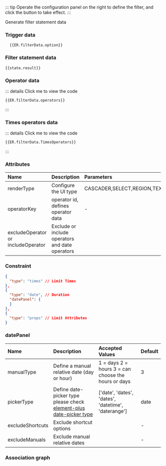 <script setup>
import { useData, defineClientComponent } from 'vitepress'
import _ from 'lodash-es'
import { inject, ref, nextTick, reactive } from 'vue'
import { data } from '../../../../../.vitepress/data/example.data.js'
const { page } = useData()
const host = process.env.NODE_ENV === 'production' ? 'https://api.everright.site' : 'http://localhost:8001'
const ERfilterRef = ref(null)
const ER = inject('ER')
let filterId = ''
const state = reactive({
  option: {},
  operators: [],
  result: {}
})
const findDataByid = (data, id) => {
  const result = {
    option: {},
    operators: []
  }
  data.options.forEach(e => {
    const findData = _.find(e.children, { value: id })
    if(!_.isEmpty(findData)) {
      result.option = findData
      result.operators = data.operators[findData.operatorKey]
    }
  })
  return result
}
const getOptions = async () => new Promise((resolve, reject) => {
  if (_.isEmpty(ER.filterData.option)) {
    const {
      option,
      operators
    } = findDataByid(data, page.value.params.filterType)
    ER.filterData.option = _.cloneDeep(option)
    ER.filterData.operators = _.cloneDeep(operators)
  }
  const result = {
    options: [ER.filterData.option],
    operators:{}
  }
  result.operators = data.operators
  if (!_.isEmpty(_.find(ER.filterData.option.constraint, { type: 'times'}))) {
    ER.filterData.TimesOperators = result.operators.TimesOperators = data.operators.TimesOperators
  } else {
    const timesOperatorsData = document.querySelector('#times-operators-data')
    const Constraint = document.querySelector('#constraint')
    Constraint.style.display = Constraint.nextElementSibling.style.display = timesOperatorsData.style.display = timesOperatorsData.nextElementSibling.style.display = 'none'
  }
  resolve({
    data: _.cloneDeep(result)
  })
})
nextTick(() => {
  if (!import.meta.env.SSR) {
    const datepanel = document.querySelector('#datepanel')
    if (!/Date/.test(page.value.params.filterType)) {
      datepanel.style.display = datepanel.nextElementSibling.style.display = 'none'
    }
  }
})
const httpParams = {
  conditions: {
    url: `${host}/api/filter/conditions`,
    get: {
      query: {
        a: 20
      }
    }
  },
  props: {
    url: `${host}/api/filter/props`,
    get: {
      query: {
        a: 20
      }
    }
  },
  propValues: {
    url: `${host}/api/filter/propValues`,
    get: {
      query: {
        a: 50
      }
    }
  }
}
const EverrightFilter = defineClientComponent(async () => {
  const { EverrightFilter } = await import('everright-filter')
  await import ('everright-filter/dist/style.css')
  return EverrightFilter
}, [
  {
    ref: ERfilterRef
  }
], () => {
  nextTick(() => {
  })
})
const handelClick = () => {
  state.result = ERfilterRef.value.getData()
}

const handleListener = ({ type, data }) => {
  if (type === 'init') {
    ERfilterRef.value.pushData(page.value.params.filterType)
  }
}
</script>

::: tip
Operate the configuration panel on the right to define the filter, and click the button to take effect.
:::

<div class="customFilter">
  <EverrightFilter
    lang="en"
    v-if="ER.filterData.isRender"
    @listener="handleListener"
    :getOptions="getOptions"
    :httpParams="httpParams"
    :ruleLimit="1"
  />
<el-button @click="handelClick" type="primary">Generate filter statement data</el-button>
</div>

### Trigger data

``` json-vue
  {{ER.filterData.option}}
  ```


### Filter statement data

  ``` json-vue
  {{state.result}}
  ```


### Operator data

::: details Click me to view the code
  ``` json-vue
  {{ER.filterData.operators}}
  ```
:::


### Times operators data

::: details Click me to view the code
  ``` json-vue
  {{ER.filterData.TimesOperators}}
  ```
:::

### Attributes
| Name  | Description| Parameters|
| :---- | :---- | :-- |
| renderType | Configure the UI type | CASCADER,SELECT,REGION,TEXT,NUMBER,TIME,DATE,NONE |
| operatorKey | operator id, defines operator data | - |
| excludeOperator or includeOperator | Exclude or include operators and date operators | <ClientOnly><el-tooltip content="{dateOperator: ['date', 'year', 'month', 'day'], operator: []}" placement="bottom" effect="light"><el-button link><el-icon><Warning /></el-icon></el-button></el-tooltip></ClientOnly> |



### Constraint

``` json
{
  "type": "times" // Limit Times
},
{
  "type": "date", // Duration
  "datePanel": { 
  }
},
{
  "type": "props" // Limit Attributes
}
```

### datePanel

| Name  | Description| Accepted Values| Default|
| :---- | :---- | :-- | :-- |
| manualType | Define a manual relative date (day or hour) |1 = days 2 = hours 3 = can choose the hours or days | 3|
| pickerType | Define date-picker type please check [element-plus date-picker type](https://element-plus.gitee.io/en-US/component/date-picker.html#attributes) | ['date', 'dates', 'dates', 'datetime', 'daterange'] | date |
| excludeShortcuts | Exclude shortcut options | <ClientOnly><el-tooltip content="{today_today: 'Today',today_thisWeek: 'This Week',today_thisMonth: 'This Month',today_thisYear: 'This Year',yesterday_onlineToday: 'Released So Far',yesterday_yesterday: 'Yesterday',yesterday_lastWeek: 'Last Week',yesterday_lastMonth: 'Last Month',yesterday_lastYear: 'Last Year',}" placement="bottom" effect="light"><el-button link><el-icon><Warning /></el-icon></el-button></el-tooltip></ClientOnly> | - |
| excludeManuals | Exclude manual relative dates | <ClientOnly><el-tooltip content="['intervalBefore', 'afterBefore', 'erenowBefore', 'intervalBetween']" placement="bottom" effect="light"><el-button link><el-icon><Warning /></el-icon></el-button></el-tooltip></ClientOnly> | - |

### Association graph

<el-image style="margin: 16px 0;" loading="lazy" :preview-src-list="['/img/filterAssociated.png']" src="/img/filterAssociated.png"/>

<style scoped lang="scss">
.customFilter {
 :deep {
    .Everright-filter-Main {
      padding: 0;
    }
    .Everright-filter-FilterItem {
      padding: 0px 0px 10px;
      background: none;
    }
    .Everright-filter-FilterRule {
      border:none;
    }
    .Everright-filter-OperatorComponent__width {
      width: 120px;
    }
    .Everright-filter-TriggerComponent,.Everright-filter-TextType__width,.Everright-filter-SelectType__width,.Everright-filter-RegionType__width {
      width: 200px !important;
    }
    .Everright-filter-NumberType__width {
      width: 150px;
    }
 }
}
</style>
